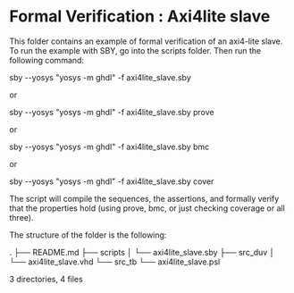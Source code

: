 Formal Verification : Axi4lite slave
====================================

This folder contains an example of formal verification of an axi4-lite slave.
To run the example with SBY, go into the
scripts folder. Then run the following command:

sby --yosys "yosys -m ghdl" -f axi4lite_slave.sby

or

sby --yosys "yosys -m ghdl" -f axi4lite_slave.sby prove

or

sby --yosys "yosys -m ghdl" -f axi4lite_slave.sby bmc

or

sby --yosys "yosys -m ghdl" -f axi4lite_slave.sby cover


The script will compile the sequences, the assertions, and
formally verify that the properties hold (using prove, bmc, or just checking coverage or all three).

The structure of the folder is the following:

.
├── README.md
├── scripts
│   └── axi4lite_slave.sby
├── src_duv
│   └── axi4lite_slave.vhd
└── src_tb
    └── axi4lite_slave.psl

3 directories, 4 files
